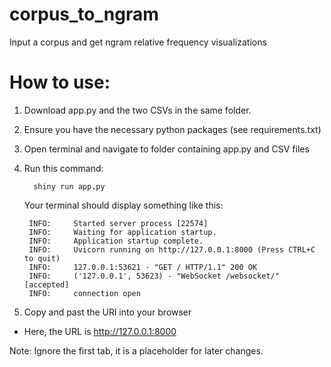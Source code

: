 # corpus_to_ngram
Input a corpus and get ngram relative frequency visualizations

# How to use:
1. Download app.py and the two CSVs in the same folder.
2. Ensure you have the necessary python packages (see requirements.txt)
3. Open terminal and navigate to folder containing app.py and CSV files
4. Run this command:

         shiny run app.py

   Your terminal should display something like this:

        INFO:     Started server process [22574]
        INFO:     Waiting for application startup.
        INFO:     Application startup complete.
        INFO:     Uvicorn running on http://127.0.0.1:8000 (Press CTRL+C to quit)
        INFO:     127.0.0.1:53621 - "GET / HTTP/1.1" 200 OK
        INFO:     ('127.0.0.1', 53623) - "WebSocket /websocket/" [accepted]
        INFO:     connection open

5. Copy and past the URl into your browser
* Here, the URL is http://127.0.0.1:8000

Note: Ignore the first tab, it is a placeholder for later changes.
